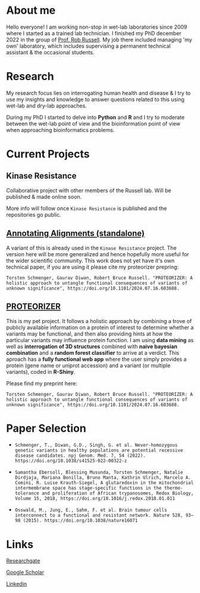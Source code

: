 # About me
Hello everyone!
I am working non-stop in wet-lab laboratories since 2009 where I started as a trained lab technician. I finished my PhD december 2022 in the group of [Prof. Rob Russell](http://russelllab.org). My job there included managing 'my own' laboratory, which includes supervising a permanent technical assistant & the occasional students.

# Research
My research focus lies on interrogating human health and disease & I try to use my insights and knowledge to answer questions related to this using wet-lab and dry-lab approaches. 

During my PhD I started to delve into **Python** and **R** and I try to moderate between the wet-lab point of view and the bioinformation point of view when approaching bioinformatics problems.

# Current Projects 
## Kinase Resistance
Collaborative project with other members of the Russell lab.
Will be published & made online soon. 

More info will follow once ``Kinase Resistance`` is published and the repositories go public.


## [Annotating Alignments (standalone)](https://github.com/tschmenger/Annotate_Alignments)
A variant of this is already used in the ``Kinase Resistance`` project. The version here will be more generalized and hence hopefully more useful for the wider scientific community. 
This work does not yet have it's own technical paper, if you are using it please cite my proteorizer prepring:

`Torsten Schmenger, Gaurav Diwan, Robert Bruce Russell. "PROTEORIZER: A holistic approach to untangle functional consequences of variants of unknown significance", https://doi.org/10.1101/2024.07.16.603688.`

## [PROTEORIZER](https://github.com/tschmenger/PROTEORIZER)
This is my pet project. It follows a holistic approach by combining a trove of publicly available information on a protein of interest to determine whether a variants may be functional, and then also providing hints at how the particular variants may influence protein function. I am using **data mining** as well as **interrogation of 3D structures** combined with **naive bayesian combination** and a **random forest classifier** to arrive at a verdict. This aproach has a **fully functional web app** where the user simply provides a protein (gene name or uniprot accession) and a variant (or multiple variants), coded in **R-Shiny**.

Please find my preprint here:

`Torsten Schmenger, Gaurav Diwan, Robert Bruce Russell. "PROTEORIZER: A holistic approach to untangle functional consequences of variants of unknown significance", https://doi.org/10.1101/2024.07.16.603688.`

# Paper Selection

- ``Schmenger, T., Diwan, G.D., Singh, G. et al. Never-homozygous genetic variants in healthy populations are potential recessive disease candidates. npj Genom. Med. 7, 54 (2022). https://doi.org/10.1038/s41525-022-00322-z``

- ``Samantha Ebersoll, Blessing Musunda, Torsten Schmenger, Natalie Dirdjaja, Mariana Bonilla, Bruno Manta, Kathrin Ulrich, Marcelo A. Comini, R. Luise Krauth-Siegel,
A glutaredoxin in the mitochondrial intermembrane space has stage-specific functions in the thermo-tolerance and proliferation of African trypanosomes, Redox Biology, Volume 15, 2018, https://doi.org/10.1016/j.redox.2018.01.011``

- ``Osswald, M., Jung, E., Sahm, F. et al. Brain tumour cells interconnect to a functional and resistant network. Nature 528, 93–98 (2015). https://doi.org/10.1038/nature16071``

# Links

[Researchgate](https://www.researchgate.net/profile/Torsten-Schmenger)

[Google Scholar](https://scholar.google.com/citations?user=OvgMdSgAAAAJ&hl=en)

[Linkedin](https://www.linkedin.com/in/dr-torsten-schmenger-85b79021b/)




